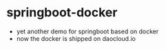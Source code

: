 # springboot-docker


* yet another demo for springboot based on docker
* now the docker is shipped on daocloud.io

